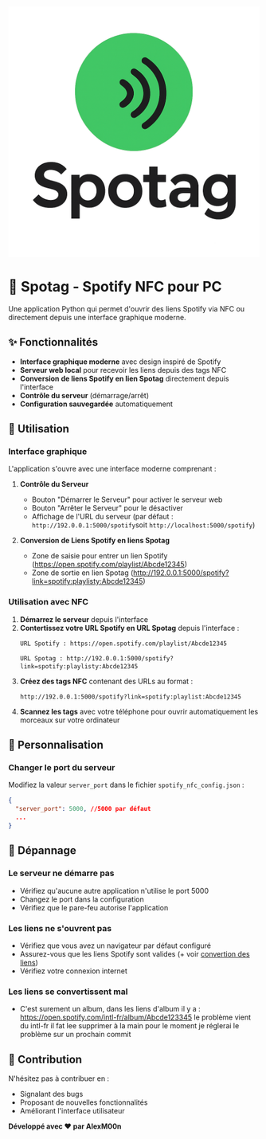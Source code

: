 ![SpotagLogo](https://raw.githubusercontent.com/alex-m00n/Spotag/main/spotag.png)
# 🎵 Spotag - Spotify NFC pour PC

Une application Python qui permet d'ouvrir des liens Spotify via NFC ou directement depuis une interface graphique moderne.

## ✨ Fonctionnalités

- **Interface graphique moderne** avec design inspiré de Spotify
- **Serveur web local** pour recevoir les liens depuis des tags NFC
- **Conversion de liens Spotify en lien Spotag** directement depuis l'interface
- **Contrôle du serveur** (démarrage/arrêt)
- **Configuration sauvegardée** automatiquement

## 📱 Utilisation

### Interface graphique

L'application s'ouvre avec une interface moderne comprenant :

1. **Contrôle du Serveur**
   - Bouton "Démarrer le Serveur" pour activer le serveur web
   - Bouton "Arrêter le Serveur" pour le désactiver
   - Affichage de l'URL du serveur (par défaut : `http://192.0.0.1:5000/spotify`soit `http://localhost:5000/spotify`)

2. **Conversion de Liens Spotify en liens Spotag**
   - Zone de saisie pour entrer un lien Spotify (https://open.spotify.com/playlist/Abcde12345)
   - Zone de sortie en lien Spotag (http://192.0.0.1:5000/spotify?link=spotify:playlisty:Abcde12345)

### Utilisation avec NFC

1. **Démarrez le serveur** depuis l'interface
2. **Contertissez votre URL Spotify en URL Spotag** depuis l'interface :
   ```
   URL Spotify : https://open.spotify.com/playlist/Abcde12345
   ```
   ```
   URL Spotag : http://192.0.0.1:5000/spotify?link=spotify:playlisty:Abcde12345
   ```
3. **Créez des tags NFC** contenant des URLs au format :
   ```
   http://192.0.0.1:5000/spotify?link=spotify:playlist:Abcde12345
   ```
4. **Scannez les tags** avec votre téléphone pour ouvrir automatiquement les morceaux sur votre ordinateur


## 🔧 Personnalisation

### Changer le port du serveur
Modifiez la valeur `server_port` dans le fichier `spotify_nfc_config.json` :
```json
{
  "server_port": 5000, //5000 par défaut
  ...
}
```

## 🐛 Dépannage

### Le serveur ne démarre pas
- Vérifiez qu'aucune autre application n'utilise le port 5000
- Changez le port dans la configuration
- Vérifiez que le pare-feu autorise l'application

### Les liens ne s'ouvrent pas
- Vérifiez que vous avez un navigateur par défaut configuré
- Assurez-vous que les liens Spotify sont valides (+ voir [convertion des liens](#les-liens-se-convertissent-mal))
- Vérifiez votre connexion internet

### Les liens se convertissent mal
- C'est surement un album, dans les liens d'album il y a : https://open.spotify.com/intl-fr/album/Abcde123345 le problème vient du intl-fr il fat lee supprimer à la main pour le moment je réglerai le problème sur un prochain commit


## 🤝 Contribution

N'hésitez pas à contribuer en :
- Signalant des bugs
- Proposant de nouvelles fonctionnalités
- Améliorant l'interface utilisateur


**Développé avec ❤️ par AlexM00n**
